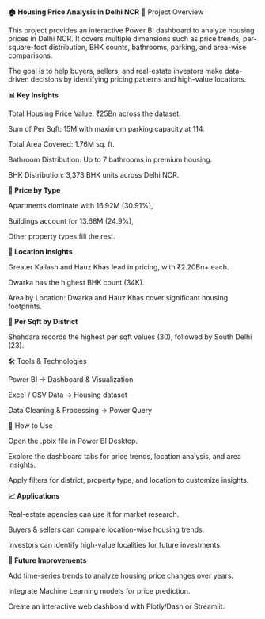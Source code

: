 **🏠 Housing Price Analysis in Delhi NCR**
📌 Project Overview

This project provides an interactive Power BI dashboard to analyze housing prices in Delhi NCR.
It covers multiple dimensions such as price trends, per-square-foot distribution, BHK counts, bathrooms, parking, and area-wise comparisons.

The goal is to help buyers, sellers, and real-estate investors make data-driven decisions by identifying pricing patterns and high-value locations.

**📊 Key Insights**

Total Housing Price Value: ₹25Bn across the dataset.

Sum of Per Sqft: 15M with maximum parking capacity at 114.

Total Area Covered: 1.76M sq. ft.

Bathroom Distribution: Up to 7 bathrooms in premium housing.

BHK Distribution: 3,373 BHK units across Delhi NCR.

**🔹 Price by Type**

Apartments dominate with 16.92M (30.91%),

Buildings account for 13.68M (24.9%),

Other property types fill the rest.

**🔹 Location Insights**

Greater Kailash and Hauz Khas lead in pricing, with ₹2.20Bn+ each.

Dwarka has the highest BHK count (34K).

Area by Location: Dwarka and Hauz Khas cover significant housing footprints.

**🔹 Per Sqft by District**

Shahdara records the highest per sqft values (30), followed by South Delhi (23).

🛠️ Tools & Technologies

Power BI → Dashboard & Visualization

Excel / CSV Data → Housing dataset

Data Cleaning & Processing → Power Query

🚀 How to Use

Open the .pbix file in Power BI Desktop.

Explore the dashboard tabs for price trends, location analysis, and area insights.

Apply filters for district, property type, and location to customize insights.

**📈 Applications**

Real-estate agencies can use it for market research.

Buyers & sellers can compare location-wise housing trends.

Investors can identify high-value localities for future investments.

**📌 Future Improvements**

Add time-series trends to analyze housing price changes over years.

Integrate Machine Learning models for price prediction.

Create an interactive web dashboard with Plotly/Dash or Streamlit.
